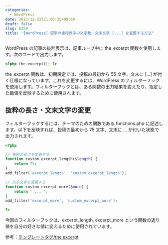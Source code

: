 ```yaml
---
categories:
  - WordPress
date: 2013-12-21T21:00:35+09:00
draft: false
slug: 6359
title: "[WordPress] 記事の抜粋表示の文字数・文末文字 [...] を変更する方法"
---
```


WordPress の記事の抜粋表示は、記事ループ中に the_excerpt 関数を使用します。次のコードで出力します。

```php
<?php the_excerpt(); ?>
```

the_excerpt 関数は、初期設定では、投稿の最初から 55 文字、文末に [...] が付く仕様になっています。これを変更するには、WordPress のフィルターフックを使用します。フィルターフックとは、ある関数の出力結果を変えたり、指定した数値を反映するために使用されます。

## 抜粋の長さ・文末文字の変更

フィルターフックするには、テーマのための関数である functions.php に記述します。以下を反映すれば、投稿の最初から 75 文字、文末に ... が付いた状態で出力されます。

```php
<?php

// 抜粋の長さを変更する
function custom_excerpt_length($length) {	
	return 75;
}	
add_filter('excerpt_length', 'custom_excerpt_length');

// 文末文字を変更する
function custom_excerpt_more($more) {
	return ' ... ';
}
add_filter('excerpt_more', 'custom_excerpt_more');

?>
```

今回のフィルターフックは、excerpt_length, excerpt_more という関数の返り値を自分の好きな値に変えるために使用されています。

参考：[テンプレートタグ/the excerpt](http://wpdocs.sourceforge.jp/%E3%83%86%E3%83%B3%E3%83%97%E3%83%AC%E3%83%BC%E3%83%88%E3%82%BF%E3%82%B0/the_excerpt)
